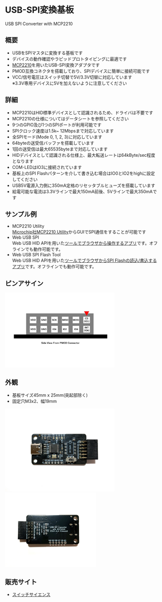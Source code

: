 # USB-SPI変換基板
USB SPI Converter with MCP2210
## 概要
  * USBをSPIマスタに変換する基板です
  * デバイスの動作確認やラピッドプロトタイピングに最適です
  * [MCP2210][1]を用いたUSB-SPI変換アダプタです
  * PMOD互換コネクタを搭載しており、SPIデバイスに簡単に接続可能です
  * VCC/信号電圧はスイッチ切替で5V/3.3V切替に対応しています  
    ※3.3V専用デバイスに5Vを加えないように注意してください
    
## 詳細
 *  MCP2210はHID標準デバイスとして認識されるため、ドライバは不要です
 *  MCP2210の仕様についてはデータシートを参照してください
 *  9つのGPIO及び1つのSPIポートが利用可能です
 *  SPIクロック速度は1.5k~ 12Mbpsまで対応しています
 *  全SPIモード(Mode 0, 1, 2, 3)に対応しています
 *  64byteの送受信バッファを搭載しています
 *  1回の送受信は最大65535byteまで対応しています
 *  HIDデバイスとして認識される仕様上、最大転送レートは64kByte/sec程度となります  
 *  COM-LEDはIO3に接続されています
 *  基板上のSPI Flashパターンを介して書き込む場合はIO0とIO2をhighに設定してください  
 *  USB5V電源入力側に350mA定格のリセッタブルヒューズを搭載しています  
 *  給電可能な電流は3.3Vラインで最大150mA前後、5Vラインで最大350mAです  

## サンプル例
 * MCP2210 Utility  
 [Microchip社MCP2210 Utility][2]からGUIでSPI通信をすることが可能です
 * Web USB SPI  
 Web USB HID APIを用いた[ツールでブラウザから操作するアプリ][3]です。オフラインでも動作可能です。
 * Web USB SPI Flash Tool  
 Web USB HID APIを用いた[ツールでブラウザからSPI Flashの読込/書込するアプリ][4]です。オフラインでも動作可能です。

## ピンアサイン
<img src="/img/img3.jpeg" width="360">

## 外観
 * 基板サイズ45mm x 25mm(突起部除く)
 * 固定穴M3x2、幅19mm 
<img src="/img/img1.jpg" width="360">
<img src="/img/img2.jpeg" width="300">

## 販売サイト
  * [スイッチサイエンス][5]

[1]: https://www.microchip.com/en-us/product/MCP2210
[2]: https://ww1.microchip.com/downloads/en/DeviceDoc/MCP2210Utility-v1.2.3-windows-installer.zip
[3]: https://meerstern.github.io/web_usb_spi.html
[4]: https://meerstern.github.io/web_spi_flash_tool.html
[5]: https://ssci.to/9394
